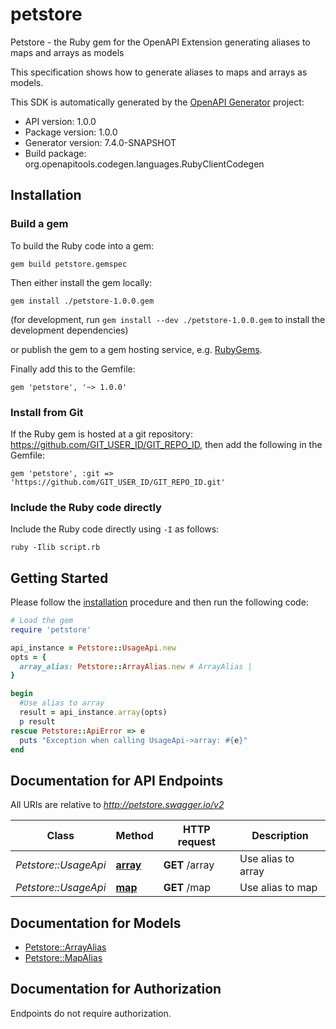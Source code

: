 # petstore

Petstore - the Ruby gem for the OpenAPI Extension generating aliases to maps and arrays as models

This specification shows how to generate aliases to maps and arrays as models.

This SDK is automatically generated by the [OpenAPI Generator](https://openapi-generator.tech) project:

- API version: 1.0.0
- Package version: 1.0.0
- Generator version: 7.4.0-SNAPSHOT
- Build package: org.openapitools.codegen.languages.RubyClientCodegen

## Installation

### Build a gem

To build the Ruby code into a gem:

```shell
gem build petstore.gemspec
```

Then either install the gem locally:

```shell
gem install ./petstore-1.0.0.gem
```

(for development, run `gem install --dev ./petstore-1.0.0.gem` to install the development dependencies)

or publish the gem to a gem hosting service, e.g. [RubyGems](https://rubygems.org/).

Finally add this to the Gemfile:

    gem 'petstore', '~> 1.0.0'

### Install from Git

If the Ruby gem is hosted at a git repository: https://github.com/GIT_USER_ID/GIT_REPO_ID, then add the following in the Gemfile:

    gem 'petstore', :git => 'https://github.com/GIT_USER_ID/GIT_REPO_ID.git'

### Include the Ruby code directly

Include the Ruby code directly using `-I` as follows:

```shell
ruby -Ilib script.rb
```

## Getting Started

Please follow the [installation](#installation) procedure and then run the following code:

```ruby
# Load the gem
require 'petstore'

api_instance = Petstore::UsageApi.new
opts = {
  array_alias: Petstore::ArrayAlias.new # ArrayAlias | 
}

begin
  #Use alias to array
  result = api_instance.array(opts)
  p result
rescue Petstore::ApiError => e
  puts "Exception when calling UsageApi->array: #{e}"
end

```

## Documentation for API Endpoints

All URIs are relative to *http://petstore.swagger.io/v2*

Class | Method | HTTP request | Description
------------ | ------------- | ------------- | -------------
*Petstore::UsageApi* | [**array**](docs/UsageApi.md#array) | **GET** /array | Use alias to array
*Petstore::UsageApi* | [**map**](docs/UsageApi.md#map) | **GET** /map | Use alias to map


## Documentation for Models

 - [Petstore::ArrayAlias](docs/ArrayAlias.md)
 - [Petstore::MapAlias](docs/MapAlias.md)


## Documentation for Authorization

Endpoints do not require authorization.

